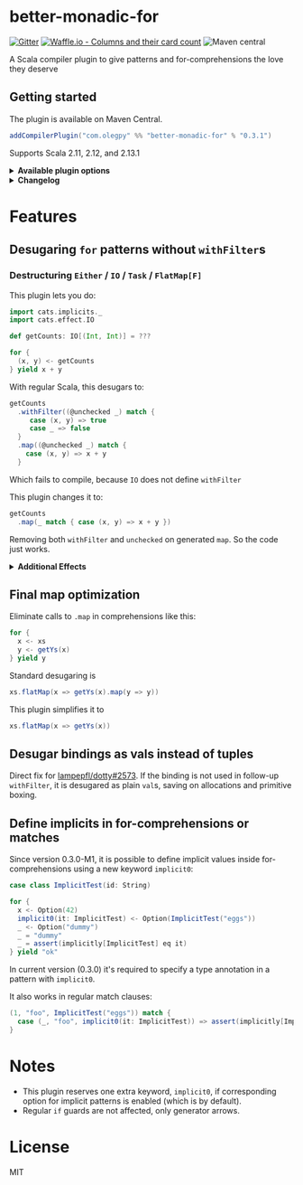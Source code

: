 # better-monadic-for
[![Gitter](https://img.shields.io/gitter/room/better-monadic-for/Lobby.svg?style=flat-square)](https://gitter.im/better-monadic-for/Lobby)
[![Waffle.io - Columns and their card count](https://badge.waffle.io/oleg-py/better-monadic-for.svg?style=flat-square&columns=backlog,gathering%20opinions)](https://waffle.io/oleg-py/better-monadic-for)
![Maven central](https://img.shields.io/maven-central/v/com.olegpy/better-monadic-for_2.12.svg?style=flat-square)

A Scala compiler plugin to give patterns and for-comprehensions the love they deserve

## Getting started
The plugin is available on Maven Central.
```sbt
addCompilerPlugin("com.olegpy" %% "better-monadic-for" % "0.3.1")
```
Supports Scala 2.11, 2.12, and 2.13.1

<details>
<summary><strong>Available plugin options</strong></summary>
  
---
All options have form of `-P:bm4:$feature:$flag`

  
| Feature                           | Flag (default)
|-----------------------------------|------------------------
| Desugaring without withFilter     | `-P:bm4:no-filtering:y`
| Elimination of identity map       | `-P:bm4:no-map-id:y`
| Elimination of tuples in bindings | `-P:bm4:no-tupling:y`
| Implicit definining patterns      | `-P:bm4:implicit-patterns:y`
  
Supported values for flags:
  - Disabling: `n`, `no`, `0`, `false`
  - Enabling: `y`, `yes`, `1`, `true`
  
---
  
</details>

<details>
<summary><strong>Changelog</strong></summary>

---

| Version | Changes
|---------|-------------------------------------------------------------------------------------------
| 0.3.1   | Fix issues with wartremover, implicit patterns with = binds & Xplugin-list flag
| 0.3.0-M4| Fix anonymous variables in Scala 2.12.7+
| M2, M3  | Fixes for implicit patterns
| 0.3.0-M1| Initial implementation of implicit patterns
| 0.2.4   | Fixed: incompatibility with [Dsl.scala](https://github.com/ThoughtWorksInc/Dsl.scala)
| 0.2.3   | Fixed: if-guards were broken when using untupling
| 0.2.2   | Fixed: destructuring within for bindings `(bar, baz) = foo`
| 0.2.1   | Fixed: untupling with `-Ywarn-unused:locals` causing warnings on e.g. `_ = println()`.
| 0.2.0   | Added optimizations: map elimination & untupling. Added plugin options.
| 0.1.0   | Initial version featuring for desugaring without `withFilter`s.

---

</details>

# Features
## Desugaring `for` patterns without `withFilter`s
### Destructuring `Either` / `IO` / `Task` / `FlatMap[F]`

This plugin lets you do:
```scala
import cats.implicits._
import cats.effect.IO

def getCounts: IO[(Int, Int)] = ???

for {
  (x, y) <- getCounts
} yield x + y
```

With regular Scala, this desugars to:
```scala
getCounts
  .withFilter((@unchecked _) match {
     case (x, y) => true
     case _ => false
  }
  .map((@unchecked _) match {
    case (x, y) => x + y
  }
```

Which fails to compile, because `IO` does not define `withFilter`

This plugin changes it to:
```scala
getCounts
  .map(_ match { case (x, y) => x + y })
```
Removing both `withFilter` and `unchecked` on generated `map`. So the code just works.

<details>
<summary><b>Additional Effects</b></summary>

### Type ascriptions on LHS

Type ascriptions on left-hand side do not become an `isInstanceOf` check - which they do by default. E.g.

```scala
def getThing: IO[String] = ???

for {
  x: String <- getCounts
} yield s"Count was $x"
```

would desugar directly to

```scala
getCounts.map((x: String) => s"Count was $x")
```

This also works with `flatMap` and `foreach`, of course.

### No silent truncation of data

This example is taken from [Scala warts post](http://www.lihaoyi.com/post/WartsoftheScalaProgrammingLanguage.html#conflating-total-destructuring-with-partial-pattern-matching) by @lihaoyi
```scala
// Truncates 5
for((a, b) <- Seq(1 -> 2, 3 -> 4, 5)) yield a + " " +  b

// Throws MatchError
Seq(1 -> 2, 3 -> 4, 5).map{case (a, b) => a + " " + b}
```

With the plugin, both versions are equivalent and result in `MatchError`

### Match warnings
Generators will now show exhaustivity warnings now whenever regular pattern matches would:

```scala
import cats.syntax.option._

for (Some(x) <- IO(none[Int])) yield x
```

```
D:\Code\better-monadic-for\src\test\scala\com\olegpy\TestFor.scala:66
:22: match may not be exhaustive.
[warn] It would fail on the following input: None
[warn]         for (Some(x) <- IO(none[Int])) yield x
[warn]                      ^
```

</details>

## Final map optimization

Eliminate calls to `.map` in comprehensions like this:

```scala
for {
  x <- xs
  y <- getYs(x)
} yield y
```

Standard desugaring is

```scala
xs.flatMap(x => getYs(x).map(y => y))
```

This plugin simplifies it to

```scala
xs.flatMap(x => getYs(x))
```

## Desugar bindings as vals instead of tuples

Direct fix for [lampepfl/dotty#2573](https://github.com/lampepfl/dotty/issues/2573).
If the binding is not used in follow-up `withFilter`, it is desugared as
plain `val`s, saving on allocations and primitive boxing.

## Define implicits in for-comprehensions or matches

Since version 0.3.0-M1, it is possible to define implicit values inside for-comprehensions using a new keyword `implicit0`:

```scala
case class ImplicitTest(id: String)

for {
  x <- Option(42)
  implicit0(it: ImplicitTest) <- Option(ImplicitTest("eggs"))
  _ <- Option("dummy")
  _ = "dummy"
  _ = assert(implicitly[ImplicitTest] eq it)
} yield "ok"
```

In current version (0.3.0) it's required to specify a type annotation in a pattern with `implicit0`.

It also works in regular match clauses:
```scala
(1, "foo", ImplicitTest("eggs")) match {
  case (_, "foo", implicit0(it: ImplicitTest)) => assert(implicitly[ImplicitTest] eq it)
}
```

# Notes
- This plugin reserves one extra keyword, `implicit0`, if corresponding option for implicit patterns is enabled (which is by default).
- Regular `if` guards are not affected, only generator arrows.

# License
MIT
